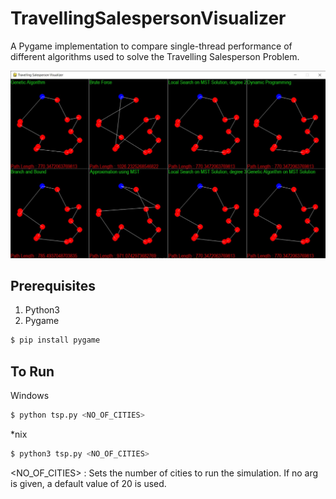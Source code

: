 # TravellingSalespersonVisualizer

A Pygame implementation to compare single-thread performance of different algorithms used to solve the Travelling Salesperson Problem.

<img src= "./assets/cities_13.jpg" alt = "visualisation_13_cities">

## Prerequisites

1. Python3
2. Pygame

```bash
$ pip install pygame
```

## To Run

Windows

```bash
$ python tsp.py <NO_OF_CITIES>
```

\*nix

```bash
$ python3 tsp.py <NO_OF_CITIES>
```

<NO_OF_CITIES> : Sets the number of cities to run the simulation. If no arg is given, a default value of 20 is used.
